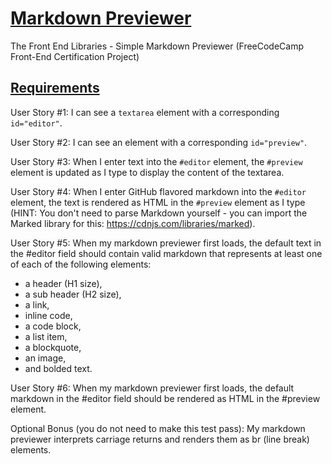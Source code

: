 # [Markdown Previewer](https://mano8.github.io/fcc_MarkdownPreviewer/)
The Front End Libraries - Simple Markdown Previewer (FreeCodeCamp Front-End Certification Project)
## [Requirements](https://www.freecodecamp.org/learn/front-end-development-libraries/front-end-development-libraries-projects/build-a-markdown-previewer)

User Story #1: I can see a ``textarea`` element with a corresponding ``id="editor"``.

User Story #2: I can see an element with a corresponding ``id="preview"``.

User Story #3: When I enter text into the ``#editor`` element, the ``#preview`` element is updated
as I type to display the content of the textarea.

User Story #4: When I enter GitHub flavored markdown into the ``#editor`` element,
the text is rendered as HTML in the ``#preview`` element
as I type (HINT: You don't need to parse Markdown yourself - 
you can import the Marked library for this: https://cdnjs.com/libraries/marked).

User Story #5: When my markdown previewer first loads, 
the default text in the #editor field should contain valid markdown 
that represents at least one of each of the following elements:
 - a header (H1 size),
 - a sub header (H2 size),
 - a link,
 - inline code,
 - a code block,
 - a list item,
 - a blockquote,
 - an image,
 - and bolded text.

User Story #6: When my markdown previewer first loads,
the default markdown in the #editor field should be rendered as HTML in the #preview element.

Optional Bonus (you do not need to make this test pass):
My markdown previewer interprets carriage returns and renders them as br (line break) elements.